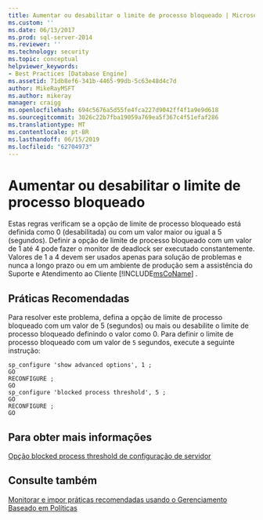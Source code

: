 ```yaml
---
title: Aumentar ou desabilitar o limite de processo bloqueado | Microsoft Docs
ms.custom: ''
ms.date: 06/13/2017
ms.prod: sql-server-2014
ms.reviewer: ''
ms.technology: security
ms.topic: conceptual
helpviewer_keywords:
- Best Practices [Database Engine]
ms.assetid: 71db8ef6-341b-4465-99db-5c63e48d4c7d
author: MikeRayMSFT
ms.author: mikeray
manager: craigg
ms.openlocfilehash: 694c5676a5d55fe4fca227d9042ff4f1a9e9d618
ms.sourcegitcommit: 3026c22b7fba19059a769ea5f367c4f51efaf286
ms.translationtype: MT
ms.contentlocale: pt-BR
ms.lasthandoff: 06/15/2019
ms.locfileid: "62704973"
---
```

# <a name="increase-or-disable-blocked-process-threshold"></a>Aumentar ou desabilitar o limite de processo bloqueado
  Estas regras verificam se a opção de limite de processo bloqueado está definida como 0 (desabilitada) ou com um valor maior ou igual a 5 (segundos). Definir a opção de limite de processo bloqueado com um valor de 1 até 4 pode fazer o monitor de deadlock ser executado constantemente. Valores de 1 a 4 devem ser usados apenas para solução de problemas e nunca a longo prazo ou em um ambiente de produção sem a assistência do Suporte e Atendimento ao Cliente [!INCLUDE[msCoName](../../includes/msconame-md.md)] .  
  
## <a name="best-practices-recommendations"></a>Práticas Recomendadas  
 Para resolver este problema, defina a opção de limite de processo bloqueado com um valor de 5 (segundos) ou mais ou desabilite o limite de processo bloqueado definindo o valor como 0. Para definir o limite de processo bloqueado com um valor de `5` segundos, execute a seguinte instrução:  
  
```  
sp_configure 'show advanced options', 1 ;  
GO  
RECONFIGURE ;  
GO  
sp_configure 'blocked process threshold', 5 ;  
GO  
RECONFIGURE ;  
GO  
```  
  
## <a name="for-more-information"></a>Para obter mais informações  
 [Opção blocked process threshold de configuração de servidor](../../database-engine/configure-windows/blocked-process-threshold-server-configuration-option.md)  
  
## <a name="see-also"></a>Consulte também  
 [Monitorar e impor práticas recomendadas usando o Gerenciamento Baseado em Políticas](monitor-and-enforce-best-practices-by-using-policy-based-management.md)  
  
  
